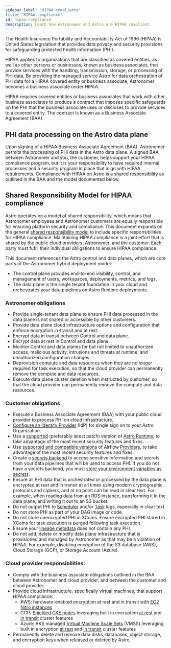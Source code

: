 ```yaml
---
sidebar_label: 'HIPAA compliance'
title: "HIPAA compliance"
id: hipaa-compliance
description: Learn how Astronomer and Astro are HIPAA compliant.
---
```


The Health Insurance Portability and Accountability Act of 1996 (HIPAA) is United States legislation that provides data privacy and security provisions for safeguarding protected health information (PHI).

HIPAA applies to organizations that are classified as covered entities, as well as other persons or businesses, known as business associates, that provide services with the handling, transmission, storage, or processing of PHI data. By providing the managed service Astro for data orchestration of PHI data for a HIPAA covered entity or business associate, Astronomer becomes a business associate under HIPAA.

HIPAA requires covered entities or business associates that work with other business associates to produce a contract that imposes specific safeguards on the PHI that the business associate uses or discloses to provide services to a covered entity. The contract is known as a Business Associate Agreement (BAA).

## PHI data processing on the Astro data plane

Upon signing of a HIPAA Business Associate Agreement (BAA), Astronomer permits the processing of PHI data in the Astro data plane. A signed BAA between Astronomer and you, the customer, helps support your HIPAA compliance program, but it is your responsibility to have required internal processes and a security program in place that align with HIPAA requirements. Compliance with HIPAA on Astro is a shared responsibility as outlined in the BAA and the model documented below.

## Shared Responsibility Model for HIPAA compliance

Astro operates on a model of shared responsibility, which means that Astronomer employees and Astronomer customers are equally responsible for ensuring platform security and compliance. This document expands on the general [shared responsibility model](https://docs.astronomer.io/astro/shared-responsibility-model) to include specific responsibilities for HIPAA compliance. Maintaining HIPAA compliance is a joint effort that is shared by the public cloud providers, Astronomer, and the customer. Each party must fufill their individual obligations to ensure HIPAA compliance.

This document references the Astro control and data planes, which are core parts of the Astronomer hybrid deployment model:

- The control plane provides end-to-end visibility, control, and management of users, workspaces, deployments, metrics, and logs.
- The data plane is the single tenant foundation in your cloud and orchestrates your data pipelines on Astro Runtime deployments.

### Astronomer obligations

- Provide single-tenant data plane to ensure PHI data processed in the data plane is not shared or accessible by other customers.
- Provide data plane cloud infrastructure options and configuration that enforce encryption in-transit and at rest.
- Encrypt data in transit between Control and data plane.
- Encrypt data at rest in Control and data plane.
- Monitor Control and data planes for but not limited to unauthorized access, malicious activity, intrusions and threats at runtime, and unauthorized configuration changes.
- Deprovision compute and data resources when they are no longer required for task execution, so that the cloud provider can permanently remove the compute and data resources.
- Execute data plane cluster deletion when instructed by customer, so that the cloud provider can permanently remove the compute and data resources.

### Customer obligations

- Execute a Business Associate Agreement (BAA) with your public cloud provider to process PHI on cloud infrastructure.
- [Configure an Identity Provider](https://docs.astronomer.io/astro/configure-idp) (IdP) for single sign on to your Astro Organization.
- Use a [supported](https://docs.astronomer.io/astro/runtime-version-lifecycle-policy#astro-runtime-lifecycle-schedule) (preferably latest patch) version of [Astro Runtime](https://docs.astronomer.io/astro/runtime-image-architecture), to take advantage of the most recent security features and fixes.
- Use [supported and compatible versions](https://github.com/apache/airflow/blob/main/README.md#release-process-for-providers) of Airflow [Providers](https://registry.astronomer.io/providers/?page=1), to take advantage of the most recent security features and fixes.
- Create a [secrets backend](https://docs.astronomer.io/astro/secrets-backend) to access sensitive information and secrets from your data pipelines that will be used to access PHI. If you do not have a secrets backend, you must [store your environment variables as secrets](https://docs.astronomer.io/astro/environment-variables#set-environment-variables-via-the-cloud-ui).
- Ensure all PHI data that is orchestrated or processed by the data plane is encrypted at rest and in transit at all times using modern cryptographic protocols and ciphers, and at no point can be read in clear text. For example, when reading data from an RDS instance, transforming it in the data plane, and writing it out to an S3 bucket.
- Do not output PHI to [Scheduler](https://docs.astronomer.io/astro/view-logs#view-airflow-scheduler-logs) and/or [Task](https://docs.astronomer.io/astro/view-logs#view-airflow-task-logs) logs, especially in clear text.
- Do not store PHI as part of your DAG image or code.
- Do not store unencrypted PHI in XComs. Ensure encrypted PHI stored in XComs for task execution is purged following task execution.
- Ensure your [lineage metadata](https://docs.astronomer.io/astro/set-up-data-lineage) does not contain any PHI.
- Do not add, delete or modify data plane infrastructure that is provisioned and managed by Astronomer as that may be a violation of HIPAA. For example, disabling encryption of the S3 database (AWS), Cloud Storage (GCP), or Storage Account (Azure).

### Cloud provider responsibilities:

- Comply with the business associate obligations outlined in the BAA between Astronomer and cloud provider, and between the customer and cloud provider.
- Provide cloud infrastructure, specifically virtual machines, that support HIPAA compliance:
    - AWS: hardware-enabled encryption at rest and in transit with [EC2 Nitro instances](https://docs.aws.amazon.com/AWSEC2/latest/UserGuide/instance-types.html#ec2-nitro-instances)
    - GCP: [Shielded GKE nodes](https://cloud.google.com/kubernetes-engine/docs/how-to/shielded-gke-nodes) leveraging built in encryption [at rest](https://cloud.google.com/docs/security/encryption/default-encryption) and [in transit](https://cloud.google.com/docs/security/encryption-in-transit) cluster features
    - Azure: AKS managed [Virtual Machine Scale Sets](https://docs.microsoft.com/en-us/azure/virtual-machine-scale-sets/overview) (VMSS) leveraging built in encryption [at rest](https://docs.microsoft.com/en-us/azure/security/fundamentals/encryption-overview#encryption-of-data-at-rest) and [in transit](https://docs.microsoft.com/en-us/azure/security/fundamentals/encryption-overview#encryption-of-data-in-transit) cluster features
- Permanently delete and remove data disks, databases, object storage, and encryption keys when released or deleted by Astro.